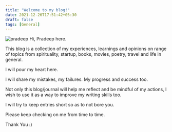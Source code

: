 ```yaml
---
title: "Welcome to my blog!"
date: 2021-12-26T17:51:42+05:30
draft: false
tags: [General]
---
```



![pradeep]('images/my-photo.jpg')
Hi, Pradeep here. 

This blog is a collection of my experiences, learnings and opinions on range of topics from spirituality, startup, books, movies, poetry, travel and life in general.

I will pour my heart here.

I will share my mistakes, my failures. My progress and success too.

Not only this blog/journal will help me reflect and be mindful of my actions, I wish to use it as a way to improve my writing skills too.

I will try to keep entries short so as to not bore you.

Please keep checking on me from time to time.

Thank You :)
